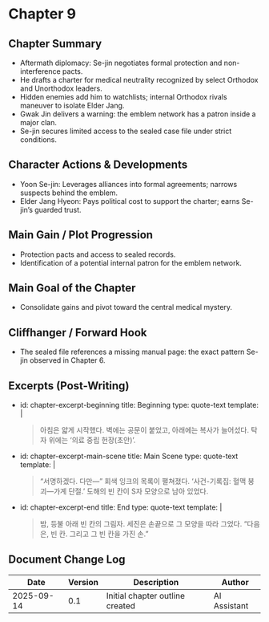 # Chapter 9

## Chapter Summary
- Aftermath diplomacy: Se-jin negotiates formal protection and non-interference pacts.
- He drafts a charter for medical neutrality recognized by select Orthodox and Unorthodox leaders.
- Hidden enemies add him to watchlists; internal Orthodox rivals maneuver to isolate Elder Jang.
- Gwak Jin delivers a warning: the emblem network has a patron inside a major clan.
- Se-jin secures limited access to the sealed case file under strict conditions.

## Character Actions & Developments
- Yoon Se-jin: Leverages alliances into formal agreements; narrows suspects behind the emblem.
- Elder Jang Hyeon: Pays political cost to support the charter; earns Se-jin’s guarded trust.

## Main Gain / Plot Progression
- Protection pacts and access to sealed records.
- Identification of a potential internal patron for the emblem network.

## Main Goal of the Chapter
- Consolidate gains and pivot toward the central medical mystery.

## Cliffhanger / Forward Hook
- The sealed file references a missing manual page: the exact pattern Se-jin observed in Chapter 6.

## Excerpts (Post-Writing)
- id: chapter-excerpt-beginning
  title: Beginning
  type: quote-text
  template: |
    > 아침은 얇게 시작했다. 벽에는 공문이 붙었고, 아래에는 복사가 늘어섰다. 탁자 위에는 ‘의료 중립 헌장(초안)’. 
- id: chapter-excerpt-main-scene
  title: Main Scene
  type: quote-text
  template: |
    > “서명하겠다. 다만—” 회색 잉크의 목록이 펼쳐졌다. ‘사건-기록집: 혈맥 붕괴—가계 단절.’ 도해의 빈 칸이 S자 모양으로 남아 있었다.
- id: chapter-excerpt-end
  title: End
  type: quote-text
  template: |
    > 밤, 등불 아래 빈 칸의 그림자. 세진은 손끝으로 그 모양을 따라 그었다. “다음은, 빈 칸. 그리고 그 빈 칸을 가진 손.”

## Document Change Log
| Date       | Version | Description                     | Author       |
|------------|---------|---------------------------------|--------------|
| 2025-09-14 | 0.1     | Initial chapter outline created | AI Assistant |
